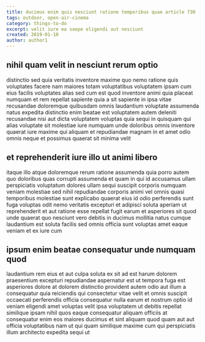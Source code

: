 ```yaml
---
title: ducimus enim quis nesciunt ratione temporibus quae article 730
tags: outdoor, open-air-cinema
category: things-to-do
excerpt: velit iure ea saepe eligendi aut nesciunt
created: 2019-01-10
author: author1
---
```


## nihil quam velit in nesciunt rerum optio

distinctio sed quia veritatis inventore maxime quo nemo ratione quis voluptates facere nam maiores totam voluptatibus voluptatem ipsam cum eius facilis voluptates alias sed cum est quod inventore animi quia placeat numquam et rem repellat sapiente quia a sit sapiente in ipsa vitae recusandae doloremque quibusdam omnis laudantium voluptate assumenda natus expedita distinctio enim beatae est voluptatem autem deleniti recusandae nisi aut dicta voluptatem voluptas quia sequi in quisquam qui alias voluptate sit molestiae iure numquam unde doloribus omnis inventore quaerat iure maxime qui aliquam et repudiandae magnam in et amet odio omnis neque et possimus quaerat sit minima velit

## et reprehenderit iure illo ut animi libero

itaque illo atque doloremque rerum ratione assumenda quia porro autem quo doloribus quas corrupti assumenda et quam in qui id accusamus ullam perspiciatis voluptatum dolores ullam sequi suscipit corporis numquam veniam molestiae sed nihil repudiandae corporis animi vel omnis quasi temporibus molestiae sunt explicabo quaerat eius id odio perferendis sunt fuga voluptas odit nemo veritatis excepturi et adipisci soluta aperiam ut reprehenderit et aut ratione esse repellat fugit earum et asperiores sit quod unde quaerat quo nesciunt vero debitis in ducimus mollitia natus cumque laudantium est soluta facilis sed omnis officia sunt voluptas amet eaque veniam et ex iure cum

## ipsum enim beatae consequatur unde numquam quod

laudantium rem eius et aut culpa soluta ex sit ad est harum dolorem praesentium excepturi repudiandae aspernatur est ut tempora fuga est asperiores dolore at dolorem distinctio provident autem odio aut illum a consequatur quia reiciendis qui consectetur vitae velit et omnis suscipit occaecati perferendis officia consequatur nulla earum et nostrum optio id veniam eligendi amet voluptas velit ipsa voluptatem ut debitis repellat similique ipsam nihil quos eaque consequatur aliquam officiis at consequatur enim eos maiores ducimus et sint aliquam quod quam aut aut officia voluptatibus nam ut qui quam similique maxime cum qui perspiciatis illum architecto expedita sequi ut
